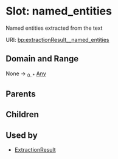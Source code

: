 
# Slot: named_entities


Named entities extracted from the text

URI: [bp:extractionResult__named_entities](http://w3id.org/ontogpt/biological-process-templateextractionResult__named_entities)


## Domain and Range

None &#8594;  <sub>0..\*</sub> [Any](Any.md)

## Parents


## Children


## Used by

 * [ExtractionResult](ExtractionResult.md)
